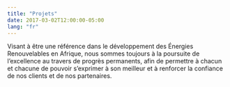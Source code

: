 ```yaml
---
title: "Projets"
date: 2017-03-02T12:00:00-05:00
lang: "fr"
---
```

Visant à être une référence dans le développement des Énergies Renouvelables en Afrique, nous sommes toujours à la poursuite de l’excellence au travers de progrès permanents, afin de permettre à chacun et chacune de pouvoir s’exprimer à son meilleur et à renforcer la confiance de nos clients et de nos partenaires.
